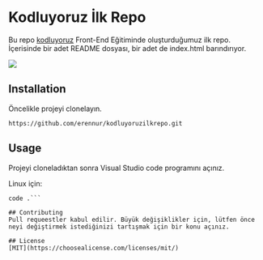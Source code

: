 # Kodluyoruz İlk Repo

Bu repo [kodluyoruz](https://www.kodluyoruz.org/) Front-End Eğitiminde oluşturduğumuz ilk repo. İçerisinde bir adet README dosyası, bir adet de index.html barındırıyor.

![](https://drive.google.com/file/d/1V7s7_NinL4I1S7jfXRF6f2OWmCC-5mac/view?usp=sharing)

## Installation
Öncelikle projeyi clonelayın.
 
`https://github.com/erennur/kodluyoruzilkrepo.git`

## Usage
Projeyi cloneladıktan sonra Visual Studio code programını açınız.

Linux için:

```cd kodluyoruzilkrepo
code .```

## Contributing
Pull requeestler kabul edilir. Büyük değişiklikler için, lütfen önce neyi değiştirmek istediğinizi tartışmak için bir konu açınız. 

## License
[MIT](https://choosealicense.com/licenses/mit/)
